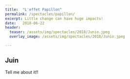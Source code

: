 ```yaml
---
title:  "L'effet Papillon"
permalink: /spectacles/papillon/
excerpt: Little change can have huge impacts!
date:   2018-06-22
header:
  teaser: /assets/img/spectacles/2018/Junio.jpeg
  overlay_image: /assets/img/spectacles/2018/Junio.jpeg

---
```


## Juin

Tell me about it!!